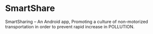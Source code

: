 # SmartShare
SmartSharing – An Android app, Promoting a culture of non-motorized transportation in order to prevent rapid increase in POLLUTION.
